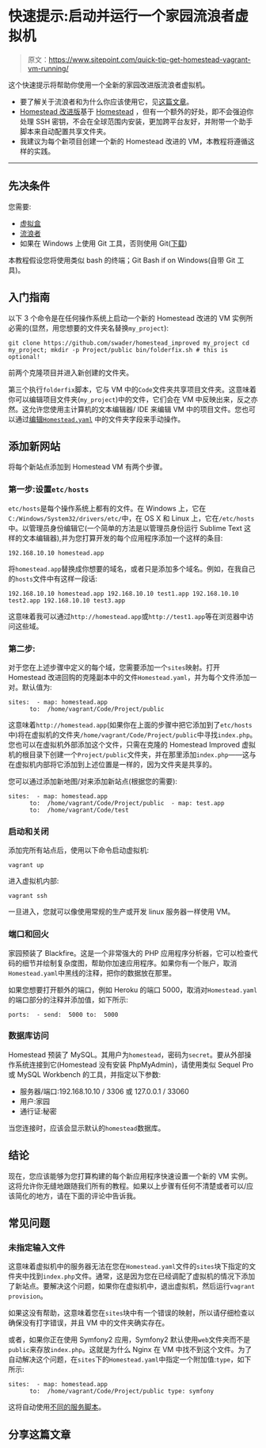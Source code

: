 # 快速提示:启动并运行一个家园流浪者虚拟机

> 原文：<https://www.sitepoint.com/quick-tip-get-homestead-vagrant-vm-running/>

这个快速提示将帮助你使用一个全新的家园改进版流浪者虚拟机。

*   要了解关于流浪者和为什么你应该使用它，见[这篇文章](https://www.sitepoint.com/re-introducing-vagrant-right-way-start-php/)。
*   [Homestead 改进版](https://github.com/Swader/homestead_improved/)基于 [Homestead](http://laravel.com/docs/master/homestead) ，但有一个额外的好处，即不会强迫你处理 SSH 密钥，不会在全球范围内安装，更加跨平台友好，并附带一个助手脚本来自动配置共享文件夹。
*   我建议为每个新项目创建一个新的 Homestead 改进的 VM，本教程将遵循这样的实践。

* * *

## 先决条件

您需要:

*   [虚拟盒](http://virtualbox.org)
*   [流浪者](http://vagrantup.com)
*   如果在 Windows 上使用 Git 工具，否则使用 Git([下载](https://git-scm.com/downloads))

本教程假设您将使用类似 bash 的终端；Git Bash if on Windows(自带 Git 工具)。

## 入门指南

以下 3 个命令是在任何操作系统上启动一个新的 Homestead 改进的 VM 实例所必需的(显然，用您想要的文件夹名替换`my_project`):

```
git clone https://github.com/swader/homestead_improved my_project cd my_project; mkdir -p Project/public bin/folderfix.sh # this is optional!
```

前两个克隆项目并进入新创建的文件夹。

第三个执行`folderfix`脚本，它与 VM 中的`Code`文件夹共享项目文件夹。这意味着你可以编辑项目文件夹(`my_project`)中的文件，它们会在 VM 中反映出来，反之亦然。这允许您使用主计算机的文本编辑器/ IDE 来编辑 VM 中的项目文件。您也可以通过[编辑`Homestead.yaml`](http://tldrify.com/bax) 中的文件夹字段来手动操作。

## 添加新网站

将每个新站点添加到 Homestead VM 有两个步骤。

### 第一步:设置`etc/hosts`

`etc/hosts`是每个操作系统上都有的文件。在 Windows 上，它在`C:/Windows/System32/drivers/etc/`中，在 OS X 和 Linux 上，它在`/etc/hosts`中。以管理员身份编辑它(一个简单的方法是以管理员身份运行 Sublime Text 这样的文本编辑器),并为您打算开发的每个应用程序添加一个这样的条目:

```
192.168.10.10 homestead.app
```

将`homestead.app`替换成你想要的域名，或者只是添加多个域名。例如，在我自己的`hosts`文件中有这样一段话:

```
192.168.10.10 homestead.app 192.168.10.10 test1.app 192.168.10.10 test2.app 192.168.10.10 test3.app
```

这意味着我可以通过`http://homestead.app`或`http://test1.app`等在浏览器中访问这些域。

### 第二步:

对于您在上述步骤中定义的每个域，您需要添加一个`sites`映射。打开 Homestead 改进回购的克隆副本中的文件`Homestead.yaml`，并为每个文件添加一对。默认值为:

```
sites:  - map: homestead.app
      to:  /home/vagrant/Code/Project/public
```

这意味着`http://homestead.app`(如果你在上面的步骤中把它添加到了`etc/hosts`中)将在虚拟机的文件夹`/home/vagrant/Code/Project/public`中寻找`index.php`。您也可以在虚拟机外部添加这个文件，只需在克隆的 Homestead Improved 虚拟机的根目录下创建一个`Project/public`文件夹，并在那里添加`index.php`——这与在虚拟机内部将它添加到上述位置是一样的，因为文件夹是共享的。

您可以通过添加新地图/对来添加新站点(根据您的需要):

```
sites:  - map: homestead.app
      to:  /home/vagrant/Code/Project/public  - map: test.app
      to:  /home/vagrant/Code/test
```

### 启动和关闭

添加完所有站点后，使用以下命令启动虚拟机:

```
vagrant up
```

进入虚拟机内部:

```
vagrant ssh
```

一旦进入，您就可以像使用常规的生产或开发 linux 服务器一样使用 VM。

### 端口和回火

家园预装了 Blackfire。这是一个非常强大的 PHP 应用程序分析器，它可以检查代码的细节并绘制复杂度图，帮助你加速应用程序。如果你有一个账户，取消`Homestead.yaml`中黑线的注释，把你的数据放在那里。

如果您想要打开额外的端口，例如 Heroku 的端口 5000，取消对`Homestead.yaml`的端口部分的注释并添加值，如下所示:

```
ports:  - send:  5000 to:  5000
```

### 数据库访问

Homestead 预装了 MySQL。其用户为`homestead`，密码为`secret`。要从外部操作系统连接到它(Homestead 没有安装 PhpMyAdmin)，请使用类似 Sequel Pro 或 MySQL Workbench 的工具，并指定以下参数:

*   服务器/端口:192.168.10.10 / 3306 或 127.0.0.1 / 33060
*   用户:家园
*   通行证:秘密

当您连接时，应该会显示默认的`homestead`数据库。

## 结论

现在，您应该能够为您打算构建的每个新应用程序快速设置一个新的 VM 实例。这将允许你无缝地跟随我们所有的教程。如果以上步骤有任何不清楚或者可以/应该简化的地方，请在下面的评论中告诉我。

## 常见问题

### 未指定输入文件

这意味着虚拟机中的服务器无法在您在`Homestead.yaml`文件的`sites`块下指定的文件夹中找到`index.php`文件。通常，这是因为您在已经调配了虚拟机的情况下添加了新站点。要解决这个问题，如果你在虚拟机中，退出虚拟机，然后运行`vagrant provision`。

如果这没有帮助，这意味着您在`sites`块中有一个错误的映射，所以请仔细检查以确保没有打字错误，并且 VM 中的文件夹确实存在。

或者，如果你正在使用 Symfony2 应用，Symfony2 默认使用`web`文件夹而不是`public`来存放`index.php`。这就是为什么 Nginx 在 VM 中找不到这个文件。为了自动解决这个问题，在`sites`下的`Homestead.yaml`中指定一个附加值:`type`，如下所示:

```
sites:  - map: homestead.app
      to:  /home/vagrant/Code/Project/public type: symfony
```

这将自动使用[不同的服务脚本](https://github.com/Swader/homestead_improved/blob/master/scripts/serve-symfony2.sh)。

## 分享这篇文章